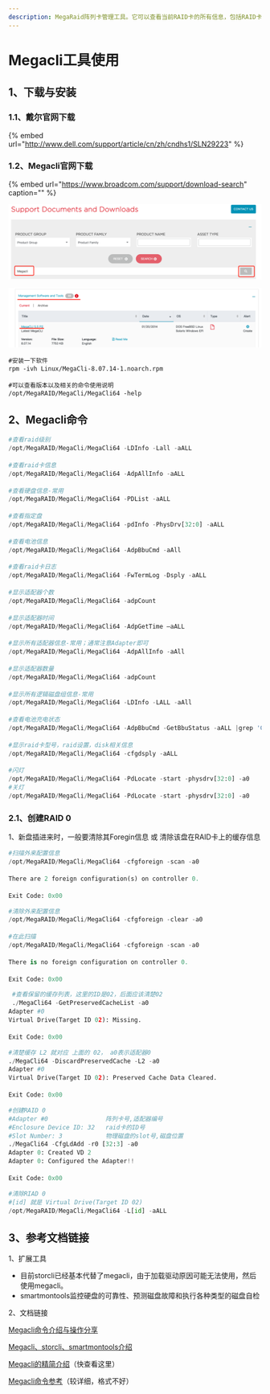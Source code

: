 ```yaml
---
description: MegaRaid阵列卡管理工具。它可以查看当前RAID卡的所有信息，包括RAID卡型号、类型、磁盘状态、电池状态等等。
---
```


# Megacli工具使用

## 1、下载与安装

### 1.1、戴尔官网下载

{% embed url="http://www.dell.com/support/article/cn/zh/cndhs1/SLN29223" %}

### 1.2、Megacli官网下载

{% embed url="https://www.broadcom.com/support/download-search" caption="" %}

![&#x8FDB;&#x5165;&#x5B98;&#x7F51;&#x641C;&#x7D22;](../.gitbook/assets/image%20%281%29.png)

![&#x70B9;&#x51FB;&#x4E0B;&#x8F7D;](../.gitbook/assets/image%20%2851%29.png)

```text
#安装一下软件
rpm -ivh Linux/MegaCli-8.07.14-1.noarch.rpm  

#可以查看版本以及相关的命令使用说明
/opt/MegaRAID/MegaCli/MegaCli64 -help  

```

## 2、Megacli命令

```python
#查看raid级别
/opt/MegaRAID/MegaCli/MegaCli64 -LDInfo -Lall -aALL  

#查看raid卡信息
/opt/MegaRAID/MegaCli/MegaCli64 -AdpAllInfo -aALL 

#查看硬盘信息-常用
/opt/MegaRAID/MegaCli/MegaCli64 -PDList -aALL 

#查看指定盘
/opt/MegaRAID/MegaCli/MegaCli64 -pdInfo -PhysDrv[32:0] -aALL 

#查看电池信息
/opt/MegaRAID/MegaCli/MegaCli64 -AdpBbuCmd -aAll 

#查看raid卡日志
/opt/MegaRAID/MegaCli/MegaCli64 -FwTermLog -Dsply -aALL 

#显示适配器个数
/opt/MegaRAID/MegaCli/MegaCli64 -adpCount 

#显示适配器时间
/opt/MegaRAID/MegaCli/MegaCli64 -AdpGetTime –aALL 

#显示所有适配器信息-常用；通常注意Adapter即可
/opt/MegaRAID/MegaCli/MegaCli64 -AdpAllInfo -aAll

#显示适配器数量
/opt/MegaRAID/MegaCli/MegaCli64 -adpCount

#显示所有逻辑磁盘组信息-常用
/opt/MegaRAID/MegaCli/MegaCli64 -LDInfo -LALL -aAll  

#查看电池充电状态
/opt/MegaRAID/MegaCli/MegaCli64 -AdpBbuCmd -GetBbuStatus -aALL |grep 'Charger Status' 

#显示raid卡型号，raid设置，disk相关信息
/opt/MegaRAID/MegaCli/MegaCli64 -cfgdsply -aALL 

#闪灯
/opt/MegaRAID/MegaCli/MegaCli64 -PdLocate -start -physdrv[32:0] -a0
#关灯
/opt/MegaRAID/MegaCli/MegaCli64 -PdLocate -start -physdrv[32:0] -a0
```

### 2.1、创建RAID 0

1、新盘插进来时，一般要清除其Foregin信息 或 清除该盘在RAID卡上的缓存信息

```python
#扫描外来配置信息
/opt/MegaRAID/MegaCli/MegaCli64 -cfgforeign -scan -a0      
                                
There are 2 foreign configuration(s) on controller 0.

Exit Code: 0x00
```

```python
#清除外来配置信息
/opt/MegaRAID/MegaCli/MegaCli64 -cfgforeign -clear -a0

#在此扫描
/opt/MegaRAID/MegaCli/MegaCli64 -cfgforeign -scan -a0 
                                 
There is no foreign configuration on controller 0.

Exit Code: 0x00
```

```python
 #查看保留的缓存列表，这里的ID是02，后面应该清楚02
 ./MegaCli64 -GetPreservedCacheList -a0
Adapter #0
Virtual Drive(Target ID 02): Missing.

Exit Code: 0x00
```

```python
#清楚缓存 L2 就对应 上面的 02， a0表示适配器0
./MegaCli64 -DiscardPreservedCache -L2 -a0
Adapter #0
Virtual Drive(Target ID 02): Preserved Cache Data Cleared.

Exit Code: 0x00
```

```python
#创建RAID 0
#Adapter #0                阵列卡号,适配器编号
#Enclosure Device ID: 32   raid卡的ID号
#Slot Number: 3            物理磁盘的slot号,磁盘位置
./MegaCli64 -CfgLdAdd -r0 [32:3] -a0
Adapter 0: Created VD 2
Adapter 0: Configured the Adapter!!

Exit Code: 0x00
```

```python
#清除RIAD 0
#[id] 就是 Virtual Drive(Target ID 02)
/opt/MegaRAID/MegaCli/MegaCli64 -L[id] -aALL 
```

## 3、参考文档链接

1、扩展工具

* 目前storcli已经基本代替了megacli，由于加载驱动原因可能无法使用，然后使用megacli。
* smartmontools监控硬盘的可靠性、预测磁盘故障和执行各种类型的磁盘自检

2、文档链接

[Megacli命令介绍与操作分享](http://www.51niux.com/?id=77)

[Megacli、storcli、smartmontools介绍](http://www.51niux.com/?id=77)

[Megacli的精简介绍](https://blog.csdn.net/GX_1_11_real/article/details/83213959)（快查看这里）

[Megacli命令参考](http://www.freeoa.net/osuport/sysadmin/linux-dell-raid-tool-megacli-cmd-ref_1408.html)（较详细，格式不好）



